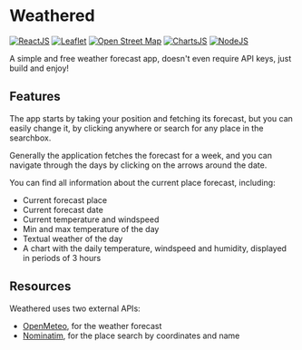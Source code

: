# Weathered

[![ReactJS](https://img.shields.io/badge/React-20232A?style=for-the-badge&logo=react&logoColor=61DAFB)](https://reactjs.org/)
[![Leaflet](https://img.shields.io/badge/Leaflet-199900?style=for-the-badge&logo=Leaflet&logoColor=white)](https://leafletjs.com/)
[![Open Street Map](https://img.shields.io/badge/OpenStreetMap-7EBC6F?style=for-the-badge&logo=OpenStreetMap&logoColor=white)](https://www.openstreetmap.org/)
[![ChartsJS](https://img.shields.io/badge/Chart.js-FF6384?style=for-the-badge&logo=chartdotjs&logoColor=white)](https://www.chartjs.org/)
[![NodeJS](https://img.shields.io/badge/nestjs-E0234E?style=for-the-badge&logo=nestjs&logoColor=white)](https://nestjs.com/)


A simple and free weather forecast app, doesn't even require API keys, just build and enjoy!

## Features

The app starts by taking your position and fetching its forecast, but you can easily change it, by clicking anywhere or search for any place in the searchbox.

Generally the application fetches the forecast for a week, and you can navigate through the days by clicking on the arrows around the date.

You can find all information about the current place forecast, including:

* Current forecast place
* Current forecast date
* Current temperature and windspeed
* Min and max temperature of the day
* Textual weather of the day
* A chart with the daily temperature, windspeed and humidity, displayed in periods of 3 hours

## Resources

Weathered uses two external APIs:
* [OpenMeteo](https://open-meteo.com/), for the weather forecast
* [Nominatim](https://nominatim.openstreetmap.org/), for the place search by coordinates and name
